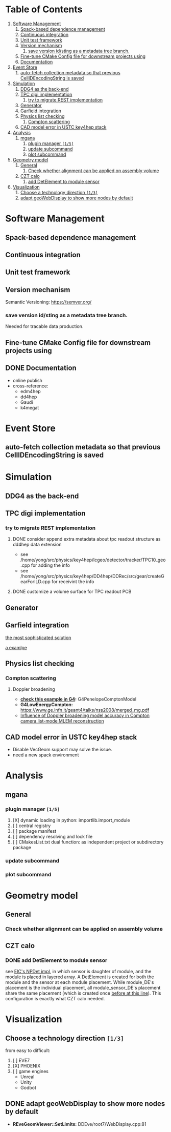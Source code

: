 
# Table of Contents

1.  [Software Management](#org09f5394)
    1.  [Spack-based dependence management](#org4b52397)
    2.  [Continuous integration](#org7a0b238)
    3.  [Unit test framework](#org5d0e415)
    4.  [Version mechanism](#orga6e2353)
        1.  [save version id/sting as a  metadata tree branch.](#org89e753f)
    5.  [Fine-tune CMake Config file for downstream projects using](#org3fb36b9)
    6.  [Documentation](#orge1ec8c8)
2.  [Event Store](#org5cd4b60)
    1.  [auto-fetch collection metadata so that previous CellIDEncodingString is saved](#orge56c0aa)
3.  [Simulation](#org31baf74)
    1.  [DDG4 as the back-end](#org87c9604)
    2.  [TPC digi implementation](#orgb3c577f)
        1.  [try to migrate REST implementation](#org8198c87)
    3.  [Generator](#orgd109685)
    4.  [Garfield integration](#orgc4df6f9)
    5.  [Physics list checking](#org89f4151)
        1.  [Compton scattering](#orgab2f7a3)
    6.  [CAD model error in USTC key4hep stack](#org8064fb9)
4.  [Analysis](#org62f84a6)
    1.  [mgana](#orgcf4a256)
        1.  [plugin manager <code>[1/5]</code>](#orga2e6a50)
        2.  [update subcommand](#orgaa8f565)
        3.  [plot subcommand](#org235fae1)
5.  [Geometry model](#org12f9282)
    1.  [General](#orgacda40c)
        1.  [Check whether alignment can be applied on assembly volume](#orgdcec4ef)
    2.  [CZT calo](#org38e1681)
        1.  [add DetElement to module sensor](#orgf219393)
6.  [Visualization](#org55456a7)
    1.  [Choose a technology direction <code>[1/3]</code>](#orgc99dba2)
    2.  [adapt geoWebDisplay to show more nodes by default](#org4a3e7a8)


<a id="org09f5394"></a>

# Software Management


<a id="org4b52397"></a>

## Spack-based dependence management


<a id="org7a0b238"></a>

## Continuous integration


<a id="org5d0e415"></a>

## Unit test framework


<a id="orga6e2353"></a>

## Version mechanism

Semantic Versioning: <https://semver.org/>


<a id="org89e753f"></a>

### save version id/sting as a  metadata tree branch.

Needed for tracable data production.


<a id="org3fb36b9"></a>

## Fine-tune CMake Config file for downstream projects using


<a id="orge1ec8c8"></a>

## DONE Documentation

-   online publish
-   cross-reference:
    -   edm4hep
    -   dd4hep
    -   Gaudi
    -   k4megat


<a id="org5cd4b60"></a>

# Event Store


<a id="orge56c0aa"></a>

## auto-fetch collection metadata so that previous CellIDEncodingString is saved


<a id="org31baf74"></a>

# Simulation


<a id="org87c9604"></a>

## DDG4 as the back-end


<a id="orgb3c577f"></a>

## TPC digi implementation


<a id="org8198c87"></a>

### try to migrate REST implementation

1.  DONE consider append extra metadata about tpc readout structure as dd4hep data extension

    -   see /home/yong/src/physics/key4hep/lcgeo/detector/tracker/TPC10\_geo.cpp for adding the info
    -   see /home/yong/src/physics/key4hep/DD4hep/DDRec/src/gear/createGearForILD.cpp for receivint the info

2.  DONE customize a volume surface for TPC readout PCB


<a id="orgd109685"></a>

## Generator


<a id="orgc4df6f9"></a>

## Garfield integration

[the most sophisticated solution](https://garfieldpp.web.cern.ch/garfieldpp/examples/geant4-interface/)

[a examlpe](https://github.com/nimanthaperera/GEANT4_garfield_integration)


<a id="org89f4151"></a>

## Physics list checking


<a id="orgab2f7a3"></a>

### Compton scattering

1.  Doppler broadening

    -   **[check this example in G4](file:///home/yong/src/physics/geant4/examples/extended/electromagnetic/TestEm14/src/PhysListEmPenelope.cc):** G4PenelopeComptonModel
    -   **G4LowEnergyCompton:** <https://www.ge.infn.it/geant4/talks/nss2008/merged_mg.pdf>
    -   [Influence of Doppler broadening model accuracy in Compton camera list-mode MLEM reconstruction](https://hal.science/hal-03481082/file/manuscrit.pdf)


<a id="org8064fb9"></a>

## CAD model error in USTC key4hep stack

-   Disable VecGeom support may solve the issue.
-   need a new spack environment


<a id="org62f84a6"></a>

# Analysis


<a id="orgcf4a256"></a>

## mgana


<a id="orga2e6a50"></a>

### plugin manager <code>[1/5]</code>

1.  [X] dynamic loading in python: importlib.import\_module
2.  [ ] central registry
3.  [ ] package manifest
4.  [ ] dependency resolving and lock file
5.  [ ] CMakesList.txt dual function: as independent project or subdirectory package


<a id="orgaa8f565"></a>

### update subcommand


<a id="org235fae1"></a>

### plot subcommand


<a id="org12f9282"></a>

# Geometry model


<a id="orgacda40c"></a>

## General


<a id="orgdcec4ef"></a>

### Check whether alignment can be applied on assembly volume


<a id="org38e1681"></a>

## CZT calo


<a id="orgf219393"></a>

### DONE add DetElement to module sensor

see [EIC's NPDet impl](file:///home/yong/src/physics/eic/NPDet/src/detectors/trackers/src/GenericSiliconTrackerBarrel_geo.cpp), in which sensor is daughter of module, and the module is placed in layered array.
A DetElement is created for both the module and the sensor at each module placement.
While module\_DE's placement is the individual placement, all module\_sensor\_DE's placement share the same
placement (which is created once [before at this line](file:///home/yong/src/physics/eic/NPDet/src/detectors/trackers/src/GenericSiliconTrackerBarrel_geo.cpp)).
This configuration is exactly what CZT calo needed.


<a id="org55456a7"></a>

# Visualization


<a id="orgc99dba2"></a>

## Choose a technology direction <code>[1/3]</code>

from easy to difficult:

1.  [ ] EVE7
2.  [X] PHOENIX
3.  [ ] game engines
    -   Unreal
    -   Unity
    -   Godbot


<a id="org4a3e7a8"></a>

## DONE adapt geoWebDisplay to show more nodes by default

-   **REveGeomViewer::SetLimits:** DDEve/root7/WebDisplay.cpp:81

